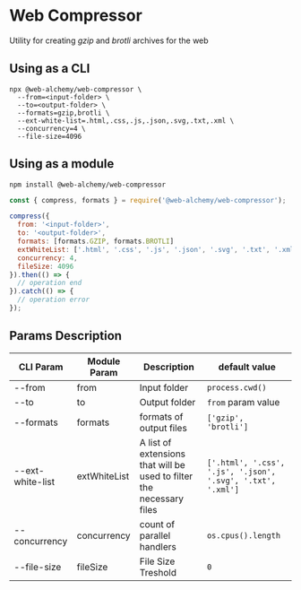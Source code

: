 # Web Compressor

Utility for creating _gzip_ and _brotli_ archives for the web

## Using as a CLI

```
npx @web-alchemy/web-compressor \
  --from=<input-folder> \
  --to=<output-folder> \
  --formats=gzip,brotli \
  --ext-white-list=.html,.css,.js,.json,.svg,.txt,.xml \
  --concurrency=4 \
  --file-size=4096
```

## Using as a module

`npm install @web-alchemy/web-compressor`

```javascript
const { compress, formats } = require('@web-alchemy/web-compressor');

compress({
  from: '<input-folder>',
  to: '<output-folder>',
  formats: [formats.GZIP, formats.BROTLI]
  extWhiteList: ['.html', '.css', '.js', '.json', '.svg', '.txt', '.xml'],
  concurrency: 4,
  fileSize: 4096
}).then(() => {
  // operation end
}).catch(() => {
  // operation error
});
```

## Params Description

| CLI Param | Module Param | Description | default value |
| --- | --- | --- | --- |
| --from    | from | Input folder | `process.cwd()` |
| --to      | to   | Output folder | `from` param value|
| --formats | formats | formats of output files | `['gzip', 'brotli']`|
| --ext-white-list | extWhiteList | A list of extensions that will be used to filter the necessary files | `['.html', '.css', '.js', '.json', '.svg', '.txt', '.xml']` |
| --concurrency | concurrency | count of parallel handlers | `os.cpus().length` |
| --file-size | fileSize | File Size Treshold | `0` |
